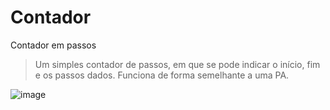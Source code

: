 # Contador
Contador em passos
> Um simples contador de passos, em que se pode indicar o início, fim e os passos dados. Funciona de forma semelhante a uma PA.

![image](https://user-images.githubusercontent.com/82225789/204924462-509dab0d-65e4-4785-82f4-f25ca552f4d5.png)
